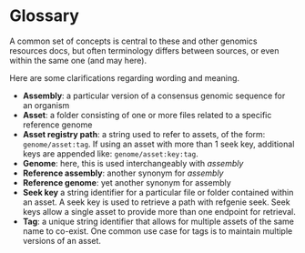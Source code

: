# Glossary

A common set of concepts is central to these and other genomics resources docs, 
but often terminology differs between sources, or even within the same one (and may here). 

Here are some clarifications regarding wording and meaning.

- **Assembly**: a particular version of a consensus genomic sequence for an organism
- **Asset**: a folder consisting of one or more files related to a specific reference genome
- **Asset registry path**: a string used to refer to assets, of the form: `genome/asset:tag`. If using an asset with more than 1 seek key, additional keys are appended like: `genome/asset:key:tag`.
- **Genome**: here, this is used interchangeably with *assembly*
- **Reference assembly**: another synonym for *assembly*
- **Reference genome**: yet another synonym for assembly
- **Seek key** a string identifier for a particular file or folder contained within an asset. A seek key is used to retrieve a path with refgenie seek. Seek keys allow a single asset to provide more than one endpoint for retrieval. 
- **Tag**: a unique string identifier that allows for multiple assets of the same name to co-exist. One common use case for tags is to maintain multiple versions of an asset.

